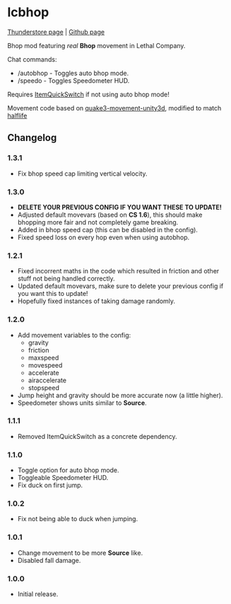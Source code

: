 # lcbhop
[Thunderstore page](https://thunderstore.io/c/lethal-company/p/Zyntex/Bhop_Mod) | [Github page](https://github.com/Zyntex1/lcbhop)

Bhop mod featuring *real* **Bhop** movement in Lethal Company.

Chat commands:
- /autobhop - Toggles auto bhop mode.
- /speedo - Toggles Speedometer HUD.

Requires [ItemQuickSwitch](https://thunderstore.io/c/lethal-company/p/vasanex/ItemQuickSwitch/) if not using auto bhop mode!

Movement code based on [quake3-movement-unity3d](https://github.com/WiggleWizard/quake3-movement-unity3d/tree/master), modified to match [halflife](https://github.com/ValveSoftware/halflife/blob/master/pm_shared/pm_shared.c)

## Changelog

### 1.3.1
- Fix bhop speed cap limiting vertical velocity.

### 1.3.0
- **DELETE YOUR PREVIOUS CONFIG IF YOU WANT THESE TO UPDATE!**
- Adjusted default movevars (based on **CS 1.6**), this should make bhopping more fair and not completely game breaking.
- Added in bhop speed cap (this can be disabled in the config).
- Fixed speed loss on every hop even when using autobhop.

### 1.2.1
- Fixed incorrent maths in the code which resulted in friction and other stuff not being handled correctly.
- Updated default movevars, make sure to delete your previous config if you want this to update!
- Hopefully fixed instances of taking damage randomly.

### 1.2.0
- Add movement variables to the config:
  - gravity
  - friction
  - maxspeed
  - movespeed
  - accelerate
  - airaccelerate
  - stopspeed
- Jump height and gravity should be more accurate now (a little higher).
- Speedometer shows units similar to **Source**.

### 1.1.1
- Removed ItemQuickSwitch as a concrete dependency.

### 1.1.0
- Toggle option for auto bhop mode.
- Toggleable Speedometer HUD.
- Fix duck on first jump.

### 1.0.2
- Fix not being able to duck when jumping.

### 1.0.1
- Change movement to be more **Source** like.
- Disabled fall damage.

### 1.0.0
- Initial release.
